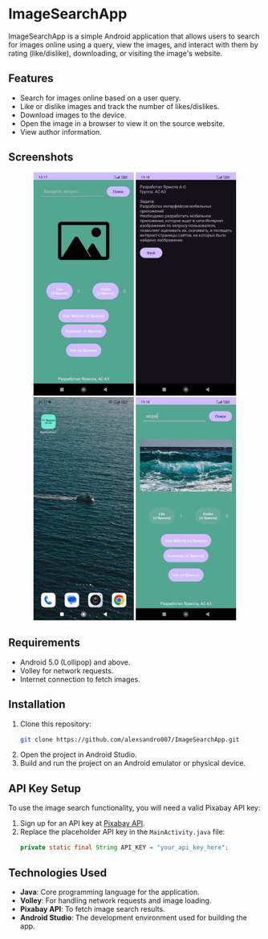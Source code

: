 # ImageSearchApp

ImageSearchApp is a simple Android application that allows users to search for images online using a query, view the images, and interact with them by rating (like/dislike), downloading, or visiting the image's website.

## Features
- Search for images online based on a user query.
- Like or dislike images and track the number of likes/dislikes.
- Download images to the device.
- Open the image in a browser to view it on the source website.
- View author information.

## Screenshots
<p align="center">
  <img width="200" height="auto" src="images/screenshot1.jpg" alt="Main screen with search and action buttons">
  <img width="200" height="auto" src="images/screenshot2.jpg" alt="Author information screen">
  <img width="200" height="auto" src="images/screenshot3.jpg" alt="App icon">
  <img width="200" height="auto" src="images/screenshot4.jpg" alt="Image with like button and updated counter">
</p>

## Requirements
- Android 5.0 (Lollipop) and above.
- Volley for network requests.
- Internet connection to fetch images.

## Installation
1. Clone this repository:
   ```bash
   git clone https://github.com/alexsandro007/ImageSearchApp.git
   ```
2. Open the project in Android Studio.
3. Build and run the project on an Android emulator or physical device.

## API Key Setup
To use the image search functionality, you will need a valid Pixabay API key:
1. Sign up for an API key at [Pixabay API](https://pixabay.com/api/).
2. Replace the placeholder API key in the `MainActivity.java` file:
   ```java
   private static final String API_KEY = "your_api_key_here";
   ```

## Technologies Used
- **Java**: Core programming language for the application.
- **Volley**: For handling network requests and image loading.
- **Pixabay API**: To fetch image search results.
- **Android Studio**: The development environment used for building the app.
